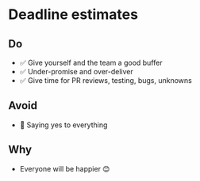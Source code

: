 # Deadline estimates

## Do
- ✅ Give yourself and the team a good buffer
- ✅ Under-promise and over-deliver
- ✅ Give time for PR reviews, testing, bugs, unknowns

## Avoid
- 🛑 Saying yes to everything

## Why
- Everyone will be happier 😊
